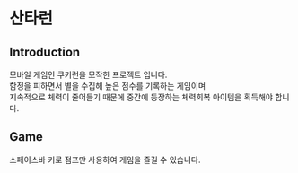 # 산타런


## Introduction

모바일 게임인 쿠키런을 모작한 프로젝트 입니다.  
함정을 피하면서 별을 수집해 높은 점수를 기록하는 게임이며  
지속적으로 체력이 줄어들기 때문에 중간에 등장하는 체력회복 아이템을 획득해야 합니다.  



## Game  

스페이스바 키로 점프만 사용하여 게임을 즐길 수 있습니다.


